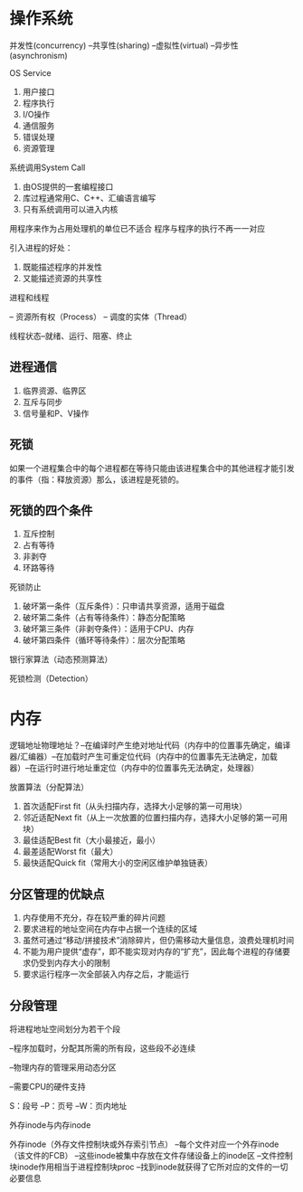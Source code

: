 # 操作系统

并发性(concurrency)
–共享性(sharing)
–虚拟性(virtual)
–异步性(asynchronism)

OS Service

1. 用户接口
1. 程序执行
1. I/O操作
1. 通信服务
1. 错误处理
1. 资源管理


系统调用System Call

1. 由OS提供的一套编程接口
1. 库过程通常用C、C++、汇编语言编写
1. 只有系统调用可以进入内核


用程序来作为占用处理机的单位已不适合
程序与程序的执行不再一一对应


引入进程的好处：

1. 既能描述程序的并发性
1. 又能描述资源的共享性


进程和线程

– 资源所有权（Process）
– 调度的实体（Thread）

线程状态–就绪、运行、阻塞、终止

## 进程通信

1. 临界资源、临界区
1. 互斥与同步
1. 信号量和P、V操作

## 死锁

如果一个进程集合中的每个进程都在等待只能由该进程集合中的其他进程才能引发的事件（指：释放资源）那么，该进程是死锁的。


##  死锁的四个条件

1. 互斥控制
1. 占有等待
1. 非剥夺
1. 环路等待


死锁防止

1. 破坏第一条件（互斥条件）：只申请共享资源，适用于磁盘
1. 破坏第二条件（占有等待条件）：静态分配策略
1. 破坏第三条件（非剥夺条件）：适用于CPU、内存
1. 破坏第四条件（循环等待条件）：层次分配策略


银行家算法（动态预测算法）

死锁检测（Detection）

# 内存


逻辑地址物理地址？–在编译时产生绝对地址代码（内存中的位置事先确定，编译器/汇编器）–在加载时产生可重定位代码（内存中的位置事先无法确定，加载器）–在运行时进行地址重定位（内存中的位置事先无法确定，处理器）


放置算法（分配算法）

1. 首次适配First fit（从头扫描内存，选择大小足够的第一可用块）
1. 邻近适配Next fit（从上一次放置的位置扫描内存，选择大小足够的第一可用块）
1. 最佳适配Best fit（大小最接近，最小）
1. 最差适配Worst fit（最大）
1. 最快适配Quick fit（常用大小的空闲区维护单独链表）

## 分区管理的优缺点

1. 内存使用不充分，存在较严重的碎片问题
1. 要求进程的地址空间在内存中占据一个连续的区域
1. 虽然可通过“移动/拼接技术”消除碎片，但仍需移动大量信息，浪费处理机时间
1. 不能为用户提供“虚存”，即不能实现对内存的“扩充”，因此每个进程的存储要求仍受到内存大小的限制
1. 要求运行程序一次全部装入内存之后，才能运行


## 分段管理


将进程地址空间划分为若干个段

–程序加载时，分配其所需的所有段，这些段不必连续

–物理内存的管理采用动态分区

–需要CPU的硬件支持


S：段号
–P：页号
–W：页内地址


外存inode与内存inode

外存inode（外存文件控制块或外存索引节点）
–每个文件对应一个外存inode（该文件的FCB）
–这些inode被集中存放在文件存储设备上的inode区
–文件控制块inode作用相当于进程控制块proc
–找到inode就获得了它所对应的文件的一切必要信息
